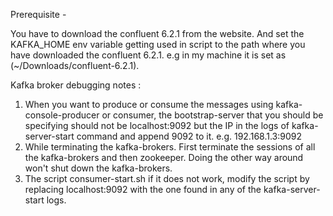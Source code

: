 Prerequisite -

You have to download the confluent 6.2.1 from the website.
And set the KAFKA_HOME env variable getting used in script to the path where you
have downloaded the confluent 6.2.1. e.g in my  machine it is set as 
(~/Downloads/confluent-6.2.1).

Kafka broker debugging notes :
1. When you want to produce or consume  the messages using 
   kafka-console-producer or consumer, the bootstrap-server that you should be
   specifying should not be localhost:9092 but the IP in the logs of
   kafka-server-start command and append 9092 to it.
   e.g. 192.168.1.3:9092
2. While terminating the kafka-brokers. First terminate the sessions of all the
   kafka-brokers and then zookeeper. Doing the other way around won't
   shut down the kafka-brokers.
3. The script consumer-start.sh if it does not work, modify the script
   by replacing localhost:9092 with the one found in any of the kafka-server-start
   logs.
